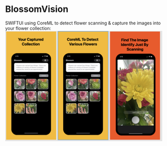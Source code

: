 # BlossomVision

SWIFTUI using CoreML to detect  flower scanning & capture the images into your flower collection: 
![IphoneScreenshots](./Images/AppStoreImage.png) 

